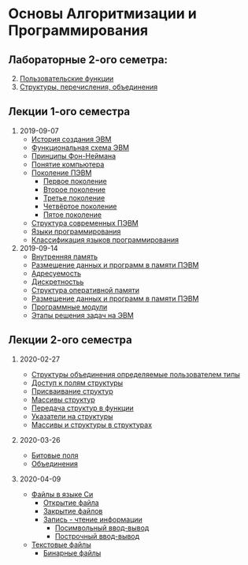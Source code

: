 # Основы Алгоритмизации и Программирования

## Лабораторные 2-ого семетра:
2. [Пользовательские функции](labs/2020-03-13-2/)
3. [Структуры, перечисления, объединения](labs/2020-03-13-3/)

## Лекции 1-ого семестра
1. 2019-09-07
    - [История создания ЭВМ](lectures/2019-09-07-1/#история-создания-эвм)
    - [Функциональная схема ЭВМ](lectures/2019-09-07-1/#функциональная-схема-эвм)
    - [Принципы Фон-Неймана](lectures/2019-09-07-1/#принципы-фон-неймана)
    - [Понятие компьютера](lectures/2019-09-07-1/#понятие-компьютера)
    - [Поколение ПЭВМ](lectures/2019-09-07-1/#поколение-пэвм)
        - [Первое поколение](lectures/2019-09-07-1/#первое-поколение-компьютеры-на-электронных-лампах-194x-1955)
        - [Второе поколение](lectures/2019-09-07-1/#второе-поколение-компьютеры-на-транзисторах-1955-1965)
        - [Третье поколение](lectures/2019-09-07-1/#третье-поколение-компьютеры-на-интегральных-схемах-1965-1980)
        - [Четвёртое поколение](lectures/2019-09-07-1/#четвертое-поколение-компьютеры-на-больших-и-сверхбольших-интегральных-схемах-1980-)
        - [Пятое поколение](lectures/2019-09-07-1/#пятое-поколение)
    - [Cтруктура современных ПЭВМ](lectures/2019-09-07-1/#структура-современных-пэвм)
    - [Языки программирования](lectures/2019-09-07-1/#языки-программирования)
    - [Классификация языков программирования](lectures/2019-09-07-1/#классификация-языков-программирования)
2. 2019-09-14
    - [Внутренняя память](lectures/2019-09-14-2/#внутренняя-память)
    - [Размещение данных и программ в памяти ПЭВМ](lectures/2019-09-14-2/#размещение-данных-и-программ-в-памяти-пэвм)
    - [Адресуемость](lectures/2019-09-14-2/#адресуемость)
    - [Дискретностьь](lectures/2019-09-14-2/#дискретность)
    - [Структура оперативной памяти](lectures/2019-09-14-2/#структура-оперативной-памяти)
    - [Размещение данных и программ в памяти ПЭВМ](lectures/2019-09-14-2/#размещение-данных-и-программ-в-памяти-пэвм-1)
    - [Программные модули](lectures/2019-09-14-2/#программные-модули)
    - [Этапы решения задач на ЭВМ](lectures/2019-09-14-2/#этапы-решения-задач-на-эвм)

## Лекции 2-ого семестра
1. 2020-02-27
    - [Структуры объединения определяемые пользователем типы](lectures/2020-02-27-1/#структуры-объединения-определяемые-пользователем-типы)
    - [Доступ к полям структуры](lectures/2020-02-27-1/#доступ-к-полям-структуры)
    - [Присваивание структур](lectures/2020-02-27-1/#присваивание-структур)
    - [Массивы структур](lectures/2020-02-27-1/#массивы-структур)
    - [Передача структур в функции](lectures/2020-02-27-1/#передача-структур-в-функции)
    - [Указатели на структуры](lectures/2020-02-27-1/#указатели-на-структуры)
    - [Массивы и структуры в структурах](lectures/2020-02-27-1/#массивы-и-структуры-в-структурах)

3. 2020-03-26
    - [Битовые поля](lectures/2020-03-26-3/#битовые-поля)
    - [Объединения](lectures/2020-03-26-3/#объединения)

4. 2020-04-09
    - [Файлы в языке Си](lectures/2020-04-09#файлы-в-языке-с)
        - [Открытие файла](lectures/2020-04-09#открытие-файла)
        - [Закрытие файлов](lectures/2020-04-09#закрытие-файла)
        - [Запись - чтение информации](lectures/2020-04-09#запись---чтение-информации)
            - [Посимвольный ввод-вывод](lectures/2020-04-09#посимвольный-ввод-вывод)
            - [Построчный ввод-вывод](lectures/2020-04-09#построчный-ввод-вывод)
    - [Текстовые файлы](lectures/2020-04-09#текстовые-файлы)
        - [Бинарные файлы](lectures/2020-04-09#бинарные-файлы)

